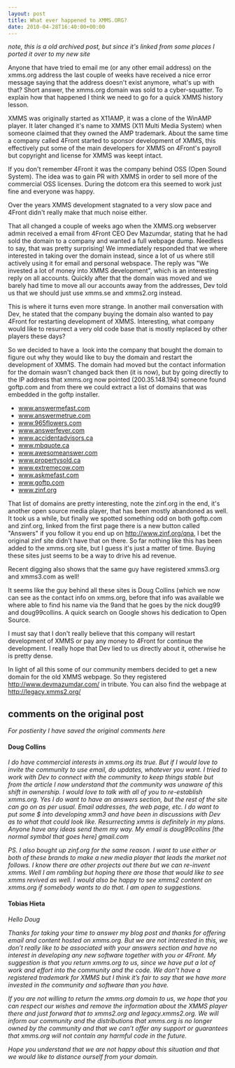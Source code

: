 ```yaml
---
layout: post
title: What ever happened to XMMS.ORG?
date: 2010-04-28T16:40:00+00:00
---
```


*note, this is a old archived post, but since it's linked from some places I ported it over to my new site*

Anyone that have tried to email me (or any other email address) on the xmms.org address the last couple of weeks have received a nice error message saying that the address doesn't exist anymore, what's up with that? Short answer, the xmms.org domain was sold to a cyber-squatter. To explain how that happened I think we need to go for a quick XMMS history lesson.

XMMS was originally started as X11AMP, it was a clone of the WinAMP player. It later changed it's name to XMMS (X11 Multi Media System) when someone claimed that they owned the AMP trademark. About the same time a company called 4Front started to sponsor development of XMMS, this effectively put some of the main developers for XMMS on 4Front's payroll but copyright and license for XMMS was keept intact.

If you don't remember 4Front it was the company behind OSS (Open Sound System). The idea was to gain PR with XMMS in order to sell more of the commercial OSS licenses. During the dotcom era this seemed to work just fine and everyone was happy.

Over the years XMMS development stagnated to a very slow pace and 4Front didn't really make that much noise either.

That all changed a couple of weeks ago when the XMMS.org webserver admin received a email from 4Front CEO Dev Mazumdar, stating that he had sold the domain to a company and wanted a full webpage dump. Needless to say, that was pretty surprising! We immediately responded that we where interested in taking over the domain instead, since a lot of us where still actively using it for email and personal webspace. The reply was "We invested a lot of money into XMMS development", which is an interesting reply on all accounts. Quickly after that the domain was moved and we barely had time to move all our accounts away from the addresses, Dev told us that we should just use xmms.se and xmms2.org instead.

This is where it turns even more strange. In another mail conversation with Dev, he stated that the company buying the domain also wanted to pay 4Front for restarting development of XMMS. Interesting, what company would like to resurrect a very old code base that is mostly replaced by other players these days?

So we decided to have a  look into the company that bought the domain to figure out why they would like to buy the domain and restart the development of XMMS. The domain had moved but the contact information for the domain wasn't changed back then (it is now), but by going directly to the IP address that xmms.org now pointed (200.35.148.194) someone found goftp.com and from there we could extract a list of domains that was embedded in the goftp installer.

* www.answermefast.com
* www.answermetrue.com
* www.965flowers.com
* www.answerfever.com
* www.accidentadvisors.ca
* www.mbquote.ca
* www.awesomeanswer.com
* www.propertysold.ca
* www.extremecow.com
* www.askmefast.com
* www.goftp.com
* www.zinf.org

That list of domains are pretty interesting, note the zinf.org in the end, it's another open source media player, that has been mostly abandoned as well. It took us a while, but finally we spotted something odd on both goftp.com and zinf.org, linked from the first page there is a new button called "Answers" if you follow it you end up on http://www.zinf.org/qna, I bet the original zinf site didn't have that on there. So far nothing like this has been added to the xmms.org site, but I guess it's just a matter of time. Buying these sites just seems to be a way to drive his ad revenue.

Recent digging also shows that the same guy have registered xmms3.org and xmms3.com as well!

It seems like the guy behind all these sites is Doug Collins (which we now can see as the contact info on xmms.org, before that info was available we where able to find his name via the 9and that he goes by the nick doug99 and doug99collins. A quick search on Google shows his dedication to Open Source.

I must say that I don't really believe that this company will restart development of XMMS or pay any money to 4Front for continue the development. I really hope that Dev lied to us directly about it, otherwise he is pretty dense.

In light of all this some of our community members decided to get a new domain for the old XMMS webpage. So they registered http://www.devmazumdar.com/ in tribute. You can also find the webpage at http://legacy.xmms2.org/

## comments on the original post ##

*For postierity I have saved the original comments here*

#### Doug Collins ####
*I do have commercial interests in xmms.org its true. But if I would love to invite the community to use email, do updates, whatever you want. I tried to work with Dev to connect with the community to keep things stable but from the article I now understand that the community was unaware of this shift in ownership. I would love to talk with all of you to re-establish xmms.org. Yes I do want to have an answers section, but the rest of the site can go on as per usual. Email addresses, the web page, etc. I do want to put some $ into developing xmm3 and have been in discussions with Dev as to what that could look like. Resurrecting xmms is definitely in my plans. Anyone have any ideas send them my way. My email is doug99collins [the normal symbol that goes here] gmail.com*

*PS. I also bought up zinf.org for the same reason. I want to use either or both of these brands to make a new media player that leads the market not follows. I know there are other projects out there but we can re-invent xmms. Well I am rambling but hoping there are those that would like to see xmms revived as well. I would also be happy to see xmms2 content on xmms.org if somebody wants to do that. I am open to suggestions.*

#### Tobias Hieta ####
*Hello Doug*

*Thanks for taking your time to answer my blog post and thanks for offering email and content hosted on xmms.org. But we are not interested in this, we don’t really like to be associated with your answers section and have no interest in developing any new software together with you or 4Front. My suggestion is that you return xmms.org to us, since we have put a lot of work and effort into the community and the code. We don’t have a registered trademark for XMMS but I think it’s fair to say that we have more invested in the community and software than you have.*

*If you are not willing to return the xmms.org domain to us, we hope that you can respect our wishes and remove the information about the XMMS player there and just forward that to xmms2.org and legacy.xmms2.org. We will inform our community and the distributions that xmms.org is no longer owned by the community and that we can’t offer any support or guarantees that xmms.org will not contain any harmful code in the future.*

*Hope you understand that we are not happy about this situation and that we would like to distance ourself from your domain. *